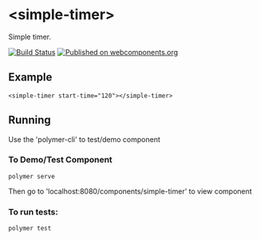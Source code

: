 # \<simple-timer\>

Simple timer.

[![Build Status](https://travis-ci.org/annsonn/simple-timer.svg?branch=master)](https://travis-ci.org/annsonn/simple-timer)
[![Published on webcomponents.org](https://img.shields.io/badge/webcomponents.org-published-blue.svg)](https://beta.webcomponents.org/element/annsonn/simple-timer)


## Example

```
<simple-timer start-time="120"></simple-timer>
```

## Running 
Use the 'polymer-cli' to test/demo component

### To Demo/Test Component
```
polymer serve
```
Then go to 'localhost:8080/components/simple-timer' to view component

### To run tests:
```
polymer test
```
